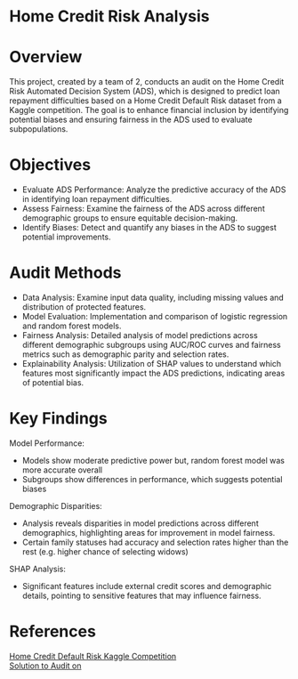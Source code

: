 # Home Credit Risk Analysis
# Overview
This project, created by a team of 2, conducts an audit on the Home Credit Risk Automated Decision System (ADS), which is designed to predict loan repayment difficulties based on a Home Credit Default Risk dataset from a Kaggle competition. 
The goal is to enhance financial inclusion by identifying potential biases and ensuring fairness in the ADS used to evaluate subpopulations. 

# Objectives
- Evaluate ADS Performance: Analyze the predictive accuracy of the ADS in identifying loan repayment difficulties.
- Assess Fairness: Examine the fairness of the ADS across different demographic groups to ensure equitable decision-making.
- Identify Biases: Detect and quantify any biases in the ADS to suggest potential improvements.

# Audit Methods
- Data Analysis: Examine input data quality, including missing values and distribution of protected features.
- Model Evaluation: Implementation and comparison of logistic regression and random forest models.
- Fairness Analysis: Detailed analysis of model predictions across different demographic subgroups using AUC/ROC curves and fairness metrics such as demographic parity and selection rates.
- Explainability Analysis: Utilization of SHAP values to understand which features most significantly impact the ADS predictions, indicating areas of potential bias.

# Key Findings
Model Performance: 
- Models show moderate predictive power but, random forest model was more accurate overall
- Subgroups show differences in performance, which suggests potential biases

Demographic Disparities:
- Analysis reveals disparities in model predictions across different demographics, highlighting areas for improvement in model fairness.
- Certain family statuses had accuracy and selection rates higher than the rest (e.g. higher chance of selecting widows)

SHAP Analysis:
- Significant features include external credit scores and demographic details, pointing to sensitive features that may influence fairness.

# References
[Home Credit Default Risk Kaggle Competition](https://www.kaggle.com/competitions/home-credit-default-risk)  
	[Solution to Audit on](https://www.kaggle.com/code/willkoehrsen/start-here-a-gentle-introduction)
